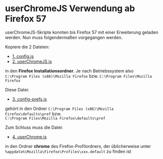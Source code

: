# userChromeJS Verwendung ab Firefox 57

userChromeJS-Skripte konnten  bis Firefox 57 mit einer Erweiterung geladen werden. Nun muss folgendermaßen vorgegangen werden.

Kopiere die 2 Dateien:

- [1. config.js](https://raw.githubusercontent.com/ardiman/userChrome.js/master/_userChrome/config.js)
- [2. userChromeJS.js](https://raw.githubusercontent.com/ardiman/userChrome.js/master/_userChrome/userChromeJS.js)

in den **Firefox Installationsordner**. Je nach Betriebssystem also  
`C:\Program Files (x86)\Mozilla Firefox` bzw. `C:\Program Files\Mozilla Firefox`

Diese Datei:

- [3. config-prefs.js](https://raw.githubusercontent.com/ardiman/userChrome.js/master/_userChrome/config-prefs.js)

gehört in den Ordner `C:\Program Files (x86)\Mozilla Firefox\defaults\pref` bzw.  
`C:\Program Files\Mozilla Firefox\defaults\pref`

Zum Schluss muss die Datei:

- [4. userChrome.js](https://raw.githubusercontent.com/ardiman/userChrome.js/master/_userChrome/userChrome.js)

in den Ordner **chrome** des Firefox-Profilordners, der üblicherweise unter  
`%appdata%\Mozilla\Firefox\Profiles\xxx.default` zu finden ist

